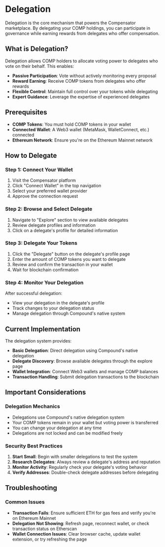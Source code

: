 # Delegation

Delegation is the core mechanism that powers the Compensator marketplace. By delegating your COMP holdings, you can participate in governance while earning rewards from delegates who offer compensation.

## What is Delegation?

Delegation allows COMP holders to allocate voting power to delegates who vote on their behalf. This enables:

- **Passive Participation**: Vote without actively monitoring every proposal
- **Reward Earning**: Receive COMP tokens from delegates who offer rewards
- **Flexible Control**: Maintain full control over your tokens while delegating
- **Expert Guidance**: Leverage the expertise of experienced delegates

## Prerequisites

- **COMP Tokens**: You must hold COMP tokens in your wallet
- **Connected Wallet**: A Web3 wallet (MetaMask, WalletConnect, etc.) connected
- **Ethereum Network**: Ensure you're on the Ethereum Mainnet network

## How to Delegate

### Step 1: Connect Your Wallet

1. Visit the Compensator platform
2. Click "Connect Wallet" in the top navigation
3. Select your preferred wallet provider
4. Approve the connection request

### Step 2: Browse and Select Delegate

1. Navigate to "Explore" section to view available delegates
2. Review delegate profiles and information
3. Click on a delegate's profile for detailed information

### Step 3: Delegate Your Tokens

1. Click the "Delegate" button on the delegate's profile page
2. Enter the amount of COMP tokens you want to delegate
3. Review and confirm the transaction in your wallet
4. Wait for blockchain confirmation

### Step 4: Monitor Your Delegation

After successful delegation:
- View your delegation in the delegate's profile
- Track changes to your delegation status
- Manage delegation through Compound's native system

## Current Implementation

The delegation system provides:
- **Basic Delegation**: Direct delegation using Compound's native delegation
- **Delegate Discovery**: Browse available delegates through the explore page
- **Wallet Integration**: Connect Web3 wallets and manage COMP balances
- **Transaction Handling**: Submit delegation transactions to the blockchain

## Important Considerations

### Delegation Mechanics

- Delegations use Compound's native delegation system
- Your COMP tokens remain in your wallet but voting power is transferred
- You can change your delegation at any time
- Delegations are not locked and can be modified freely

### Security Best Practices

1. **Start Small**: Begin with smaller delegations to test the system
2. **Research Delegates**: Always review a delegate's address and reputation
3. **Monitor Activity**: Regularly check your delegate's voting behavior
4. **Verify Addresses**: Double-check delegate addresses before delegating

## Troubleshooting

### Common Issues

- **Transaction Fails**: Ensure sufficient ETH for gas fees and verify you're on Ethereum Mainnet
- **Delegation Not Showing**: Refresh page, reconnect wallet, or check transaction status on Etherscan
- **Wallet Connection Issues**: Clear browser cache, update wallet extension, or try refreshing the page